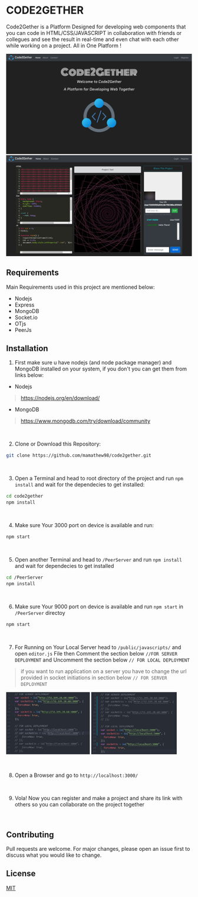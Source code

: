 # CODE2GETHER

Code2Gether is a Platform Designed for developing web components 
that you can code in HTML/CSS/JAVASCRIPT in collaboration with friends or collegues
and see the result in real-time and even chat with each other while working on a project. All in One Platform ! 

![Alt text](/screenshots/Shot1.jpg?raw=true "Home Page") ![Alt text](/screenshots/Shot3.jpg?raw=true "Editor Page")


## Requirements

Main Requirements used in this project are mentioned below: 

- Nodejs
- Express
- MongoDB
- Socket.io
- OTjs
- PeerJs

## Installation

1) First make sure u have nodejs (and node package manager) and MongoDB installed on your system,
if you don't you can get them from links below: 

- Nodejs
> https://nodejs.org/en/download/
- MongoDB
> https://www.mongodb.com/try/download/community

<br />

2) Clone or Download this Repository:

```bash
git clone https://github.com/mamathew98/code2gether.git
```

<br />

3) Open a Terminal and head to root directory of the project and run `npm install` and wait for the dependecies to get installed: 

```bash
cd code2gether
npm install
```

<br />

4) Make sure Your 3000 port on device is available and run: 

```bash
npm start
```

<br />

5) Open another Terminal and head to `/PeerServer` and run `npm install` and wait for dependecies to get installed

```bash
cd /PeerServer
npm install
```

<br />

6) Make sure Your 9000 port on device is available and run `npm start` in `/PeerServer` directoy 

```bash
npm start
```

<br />

7) For Running on Your Local Server head to `/public/javascripts/` and open `editor.js` File then Comment the section below `//FOR SERVER DEPLOYMENT` and Uncomment the section below `// FOR LOCAL DEPLOYMENT` 
> if you want to run application on a server you have to change the url provided in socket initiations in section below `// FOR SERVER DEPLOYMENT`

<p float="left" width="100%">
    <img width="45%" src="/screenshots/shot4.jpg?raw=true"> 
    <img width="46%" src="/screenshots/Shot5.jpg?raw=true">
</p>


<br />

8) Open a Browser and go to `http://localhost:3000/`

<br />

9) Vola! Now you can register and make a project and share its link with others so you can collaborate on the project together


<br />


## Contributing
Pull requests are welcome. For major changes, please open an issue first to discuss what you would like to change.

## License
[MIT](./License.md)
